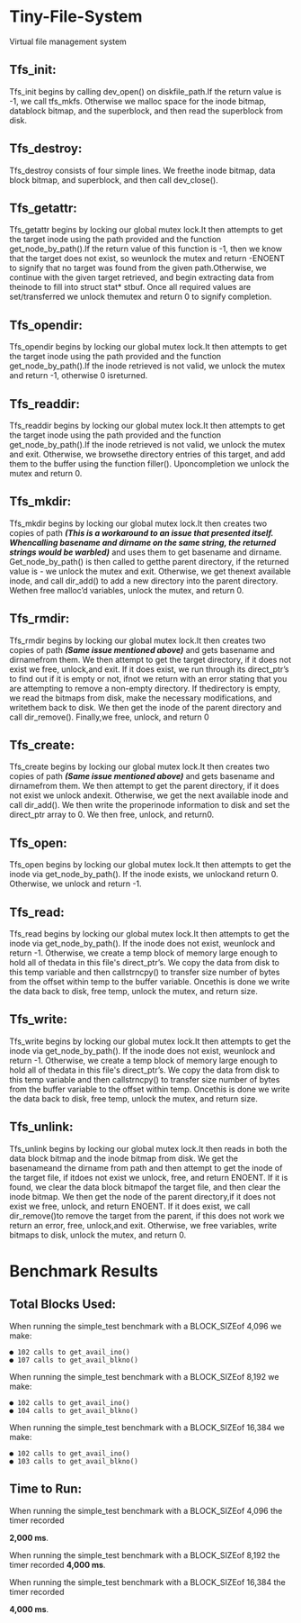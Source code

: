 # Tiny-File-System
Virtual file management system

## Tfs_init:

Tfs_init begins by calling dev_open() on diskfile_path.If the return value is -1, we call tfs_mkfs.
Otherwise we malloc space for the inode bitmap, datablock bitmap, and the superblock, and then
read the superblock from disk.

## Tfs_destroy:

Tfs_destroy consists of four simple lines. We freethe inode bitmap, data block bitmap, and
superblock, and then call dev_close().

## Tfs_getattr:

Tfs_getattr begins by locking our global mutex lock.It then attempts to get the target inode using
the path provided and the function get_node_by_path().If the return value of this function is -1,
then we know that the target does not exist, so weunlock the mutex and return -ENOENT to
signify that no target was found from the given path.Otherwise, we continue with the given
target retrieved, and begin extracting data from theinode to fill into struct stat* stbuf. Once all
required values are set/transferred we unlock themutex and return 0 to signify completion.

## Tfs_opendir:

Tfs_opendir begins by locking our global mutex lock.It then attempts to get the target inode
using the path provided and the function get_node_by_path().If the inode retrieved is not valid,
we unlock the mutex and return -1, otherwise 0 isreturned.

## Tfs_readdir:

Tfs_readdir begins by locking our global mutex lock.It then attempts to get the target inode
using the path provided and the function get_node_by_path().If the inode retrieved is not valid,
we unlock the mutex and exit. Otherwise, we browsethe directory entries of this target, and add
them to the buffer using the function filler(). Uponcompletion we unlock the mutex and return 0.

## Tfs_mkdir:

Tfs_mkdir begins by locking our global mutex lock.It then creates two copies of path **_(This is a
workaround to an issue that presented itself. Whencalling basename and dirname on the
same string, the returned strings would be warbled)_** and uses them to get basename and
dirname. Get_node_by_path() is then called to getthe parent directory, if the returned value is -
we unlock the mutex and exit. Otherwise, we get thenext available inode, and call dir_add() to
add a new directory into the parent directory. Wethen free malloc’d variables, unlock the mutex,
and return 0.

## Tfs_rmdir:

Tfs_rmdir begins by locking our global mutex lock.It then creates two copies of path **_(Same
issue mentioned above)_** and gets basename and dirnamefrom them. We then attempt to get the
target directory, if it does not exist we free, unlock,and exit. If it does exist, we run through its
direct_ptr’s to find out if it is empty or not, ifnot we return with an error stating that you are
attempting to remove a non-empty directory. If thedirectory is empty, we read the bitmaps from
disk, make the necessary modifications, and writethem back to disk. We then get the inode of
the parent directory and call dir_remove(). Finally,we free, unlock, and return 0


## Tfs_create:

Tfs_create begins by locking our global mutex lock.It then creates two copies of path **_(Same
issue mentioned above)_** and gets basename and dirnamefrom them. We then attempt to get the
parent directory, if it does not exist we unlock andexit. Otherwise, we get the next available
inode and call dir_add(). We then write the properinode information to disk and set the
direct_ptr array to 0. We then free, unlock, and return0.

## Tfs_open:

Tfs_open begins by locking our global mutex lock.It then attempts to get the inode via
get_node_by_path(). If the inode exists, we unlockand return 0. Otherwise, we unlock and return
-1.

## Tfs_read:

Tfs_read begins by locking our global mutex lock.It then attempts to get the inode via
get_node_by_path(). If the inode does not exist, weunlock and return -1. Otherwise, we create a
temp block of memory large enough to hold all of thedata in this file's direct_ptr’s. We copy the
data from disk to this temp variable and then callstrncpy() to transfer size number of bytes from
the offset within temp to the buffer variable. Oncethis is done we write the data back to disk,
free temp, unlock the mutex, and return size.

## Tfs_write:

Tfs_write begins by locking our global mutex lock.It then attempts to get the inode via
get_node_by_path(). If the inode does not exist, weunlock and return -1. Otherwise, we create a
temp block of memory large enough to hold all of thedata in this file's direct_ptr’s. We copy the
data from disk to this temp variable and then callstrncpy() to transfer size number of bytes from
the buffer variable to the offset within temp. Oncethis is done we write the data back to disk,
free temp, unlock the mutex, and return size.

## Tfs_unlink:

Tfs_unlink begins by locking our global mutex lock.It then reads in both the data block bitmap
and the inode bitmap from disk. We get the basenameand the dirname from path and then
attempt to get the inode of the target file, if itdoes not exist we unlock, free, and return
ENOENT. If it is found, we clear the data block bitmapof the target file, and then clear the inode
bitmap. We then get the node of the parent directory,if it does not exist we free, unlock, and
return ENOENT. If it does exist, we call dir_remove()to remove the target from the parent, if
this does not work we return an error, free, unlock,and exit. Otherwise, we free variables, write
bitmaps to disk, unlock the mutex, and return 0.


# Benchmark Results

## Total Blocks Used:

When running the simple_test benchmark with a BLOCK_SIZEof 4,096 we make:

```
● 102 calls to get_avail_ino()
● 107 calls to get_avail_blkno()
```
When running the simple_test benchmark with a BLOCK_SIZEof 8,192 we make:

```
● 102 calls to get_avail_ino()
● 104 calls to get_avail_blkno()
```
When running the simple_test benchmark with a BLOCK_SIZEof 16,384 we make:

```
● 102 calls to get_avail_ino()
● 103 calls to get_avail_blkno()
```
## Time to Run:

When running the simple_test benchmark with a BLOCK_SIZEof 4,096 the timer recorded

**2,000 ms**.

When running the simple_test benchmark with a BLOCK_SIZEof 8,192 the timer recorded
**4,000 ms**.

When running the simple_test benchmark with a BLOCK_SIZEof 16,384 the timer recorded

**4,000 ms**.


